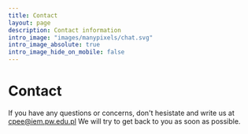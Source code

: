 ```yaml
---
title: Contact
layout: page
description: Contact information
intro_image: "images/manypixels/chat.svg"
intro_image_absolute: true
intro_image_hide_on_mobile: false
---
```


# Contact

If you have any questions or concerns, don't hesistate and write us at cpee@iem.pw.edu.pl
We will try to get back to you as soon as possible.
